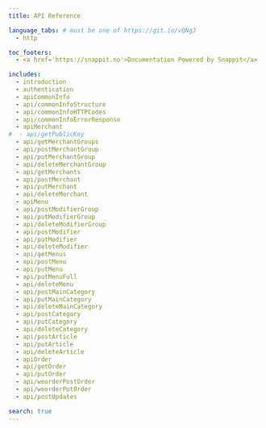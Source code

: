 ```yaml
---
title: API Reference

language_tabs: # must be one of https://git.io/vQNgJ
  - http

toc_footers:
  - <a href='https://snappit.no'>Documentation Powered by Snappit</a>

includes:
  - introduction
  - authentication
  - apiCommonInfo
  - api/commonInfoStructure
  - api/commonInfoHTTPCodes
  - api/commonInfoErrorResponse
  - apiMerchant
#  - api/getPublicKey
  - api/getMerchantGroups
  - api/postMerchantGroup
  - api/putMerchantGroup
  - api/deleteMerchantGroup
  - api/getMerchants
  - api/postMerchant
  - api/putMerchant
  - api/deleteMerchant
  - apiMenu
  - api/postModifierGroup
  - api/putModifierGroup
  - api/deleteModifierGroup
  - api/postModifier
  - api/putModifier
  - api/deleteModifier
  - api/getMenus
  - api/postMenu
  - api/putMenu
  - api/putMenuFull
  - api/deleteMenu
  - api/postMainCategory
  - api/putMainCategory
  - api/deleteMainCategory
  - api/postCategory
  - api/putCategory
  - api/deleteCategory
  - api/postArticle
  - api/putArticle
  - api/deleteArticle
  - apiOrder
  - api/getOrder
  - api/putOrder
  - api/weorderPostOrder
  - api/weorderPutOrder
  - api/postUpdates

search: true
---
```

